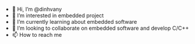 - 👋 Hi, I’m @dinhvany
- 👀 I’m interested in embedded project
- 🌱 I’m currently learning about embedded software
- 💞️ I’m looking to collaborate on embedded software and develop C/C++ 
- 📫 How to reach me

<!---
dinhvany/dinhvany is a ✨ special ✨ repository because its `README.md` (this file) appears on your GitHub profile.
You can click the Preview link to take a look at your changes.
--->
